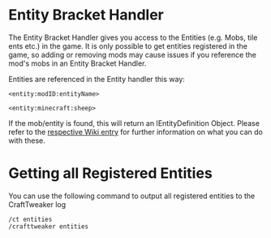 # Entity Bracket Handler

The Entity Bracket Handler gives you access to the Entities (e.g. Mobs, tile ents etc.) in the game. It is only possible to get entities registered in the game, so adding or removing mods may cause issues if you reference the mod's mobs in an Entity Bracket Handler.

Entities are referenced in the Entity handler this way:

```
<entity:modID:entityName>

<entity:minecraft:sheep>
```

If the mob/entity is found, this will return an IEntityDefinition Object.
Please refer to the [respective Wiki entry](/Vanilla/Entities/IEntityDefinition) for further information on what you can do with these.

# Getting all Registered Entities

You can use the following command to output all registered entities to the CraftTweaker log
```
/ct entities
/crafttweaker entities
```